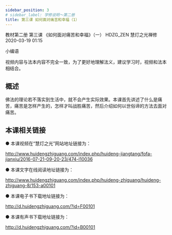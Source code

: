```yaml
---
sidebar_position: 3
# sidebar_label: 学修说明～第二册
title: 第三课 如何面对痛苦和幸福（1）
---
```


教材第二册 第三课 《如何面对痛苦和幸福》（一）
HDZG_ZEN 慧灯之光禅修 2020-03-19 01:15

 小编语

视频内容与法本内容不完全一致，为了更好地理解法义，建议学习时，视频和法本相结合。

## 概述

佛法的理论若不落实到生活中，就不会产生实际效果。本课首先讲述了什么是痛苦，痛苦是怎样产生的，怎样才叫战胜痛苦，然后介绍如何以世俗谛的方法去面对痛苦。

## 本课相关链接

●  本课视频在“慧灯之光”网站地址链接为：

<http://www.huidengzhiguang.com/index.php/huideng-jiangtang/fofa-jianxiu/2016-07-21-09-20-23/474-l10036>

●  本课文字在线阅读地址链接为：

<http://www.huidengzhiguang.com/index.php/huideng-zhiguang/huideng-zhiguang-8/153-a00101>

●  本课电子书下载地址链接为：

<http://d.huidengzhiguang.com/?id=F00101>

●  本课有声书下载地址链接为：

<http://d.huidengzhiguang.com/?id=B00101>
